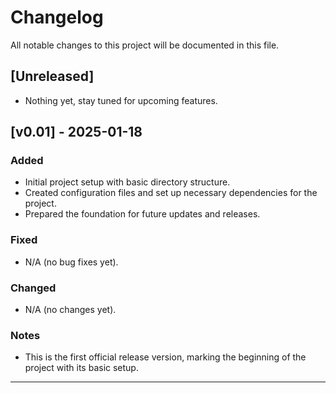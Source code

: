 # Changelog

All notable changes to this project will be documented in this file.

## [Unreleased]

- Nothing yet, stay tuned for upcoming features.

## [v0.01] - 2025-01-18

### Added

- Initial project setup with basic directory structure.
- Created configuration files and set up necessary dependencies for the project.
- Prepared the foundation for future updates and releases.

### Fixed

- N/A (no bug fixes yet).

### Changed

- N/A (no changes yet).

### Notes

- This is the first official release version, marking the beginning of the project with its basic setup.

---

